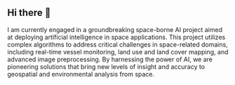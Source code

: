 ## Hi there 👋
I am currently engaged in a groundbreaking space-borne AI project aimed at deploying artificial intelligence in space applications. This project utilizes complex algorithms to address critical challenges in space-related domains, including real-time vessel monitoring, land use and land cover mapping, and advanced image preprocessing. By harnessing the power of AI, we are pioneering solutions that bring new levels of insight and accuracy to geospatial and environmental analysis from space.

<!--
**Levice085/Levice085** is a ✨ _special_ ✨ repository because its `README.md` (this file) appears on your GitHub profile.

Here are some ideas to get you started:

- 🔭 I’m currently working on ...
- 🌱 I’m currently learning ...
- 👯 I’m looking to collaborate on ...
- 🤔 I’m looking for help with ...
- 💬 Ask me about ...
- 📫 How to reach me: ...
- 😄 Pronouns: ...
- ⚡ Fun fact: ...
-->
